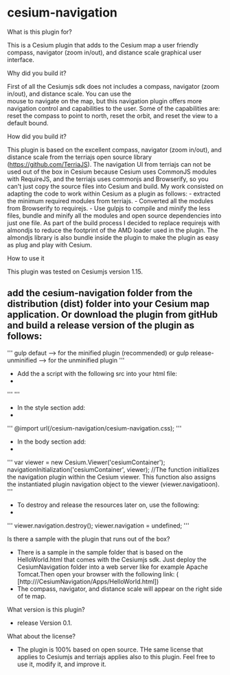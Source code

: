 # cesium-navigation

What is this plugin for?

This is a Cesium plugin that adds to the Cesium map a user friendly compass, navigator (zoom in/out), and 
distance scale graphical user interface. 

Why did you build it?

First of all the Cesiumjs sdk does not includes a compass, navigator (zoom in/out), and distance scale. You can use the  
mouse to navigate on the map, but this navigation plugin  offers more navigation control and 
capabilities to the user. Some of the capabilities are: reset the compass to point to north, reset the orbit, and 
reset the view to a default bound.

How did you build it?

This plugin is based on the excellent compass, navigator (zoom in/out), and distance scale from the terriajs open source library 
(https://github.com/TerriaJS). The navigation UI from terriajs can not be used out of the box in Cesium because Cesium
uses CommonJS modules with RequireJS, and the terriajs uses commonjs and Browserify, so you can't just 
copy the source files into Cesium and build.  My work consisted on adapting the code to work within Cesium as a plugin as follows:
    - extracted the minimum required modules from terriajs.
    - Converted all the modules from Browserify to requirejs.
    - Use gulpjs to compile and minify the less files, bundle and minify all the modules and open source dependencies 
    into just one file. As part of the build process I decided to replace requirejs with almondjs to reduce the footprint 
    of the AMD loader used in the plugin. The almondjs library is also bundle inside the plugin to make the plugin 
    as easy as plug and play with Cesium.

How to use it

This plugin was tested on Cesiumjs version 1.15.

add the cesium-navigation folder from the distribution (dist) folder into your Cesium map application. Or download the plugin from gitHub and build a release version of the plugin as follows:
- 
'''
    gulp defaut --> for the minified plugin (recommended)
    or
    gulp release-unminified --> for the unminified plugin
'''

- Add the a script with the following src into your html file:
-
'''
     <script src="<path>/cesium-navigation/cesium-navigation.js"  ></script>
'''
     
- In the style section add: 
-
'''
      @import url(<path>/cesium-navigation/cesium-navigation.css);
'''

- In the body section add:
- 
'''
       var viewer = new Cesium.Viewer('cesiumContainer'); 
       navigationInitialization('cesiumContainer', viewer); //The function initializes the navigation plugin within the Cesium                viewer. This function also assigns the instantiated plugin navigation object to the viewer (viewer.navigatioon).
'''
- To destroy and release the resources later on, use the following:
- 
'''
        viewer.navigation.destroy();
        viewer.navigation = undefined;
'''

Is there a sample with  the plugin that runs out of the box?

- There is a sample in the sample folder that is based on the HelloWorld.html that comes with the Cesiumjs sdk. Just deploy the CesiumNavigation folder into a web server like for example Apache Tomcat.Then open your browser with the following link:
    ( [http://<server domain:port>/CesiumNavigation/Apps/HelloWorld.html])
- The compass, navigator, and distance scale will appear on the right side of te map.

What version is this plugin?

- release Version 0.1. 

What about the license?

 - The plugin is 100% based on open source. THe same license that applies to Cesiumjs and terriajs applies also to this plugin. Feel free to use it,  modify it, and improve it. 


